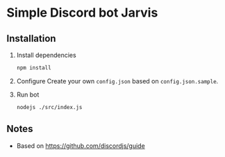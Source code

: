 # Simple Discord bot Jarvis


## Installation

1. Install dependencies
    ```bash
    npm install
    ```
2. Configure
    Create your own `config.json` based on `config.json.sample`.
    
3. Run bot
    ```bash
    nodejs ./src/index.js
    ```

## Notes
- Based on https://github.com/discordjs/guide